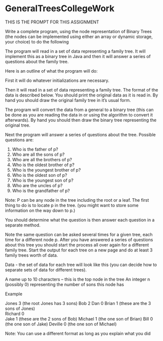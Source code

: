 # GeneralTreesCollegeWork

THIS IS THE PROMPT FOR THIS ASSIGNMENT

Write a complete program, using the node representation of Binary Trees (the nodes can be implemented using either an array or dynamic storage, your choice) to do the following

The program will read in a set of data representing a family tree. It will implement this as a binary tree in Java and then it will answer a series of questions about the family tree.

Here is an outline of what the program will do:

First it will do whatever initializations are necessary.

Then it will read in a set of data representing a family tree. The format of the data is described below. You should print the original data as it is read in. By hand you should draw the original family tree in it’s usual form.

The program will convert the data from a general to a binary tree (this can be done as you are reading the data in or using the algorithm to convert it afterwards).   By hand you should then draw the binary tree representing the original tree.

Next the program will answer a series of questions about the tree. Possible questions are:

1)	Who is the father of p?
2)	Who are all the sons of p?
3)	Who are all the brothers of p?
4)	Who is the oldest brother of p?
5)	Who is the youngest brother of p?
6)	Who is the oldest son of p?
7)	Who is the youngest son of p?
8)	Who are the uncles of p?
9)	Who is the grandfather of p?

Note:  P can be any node in the tree including the root or a leaf. The first thing to do is to locate p in the tree. (you might want to store some information on the way down to p.) 

You should determine what the question is then answer each question in a separate method.

Note the same question can be asked several times for a given tree, each time for a different node p. After you have answered a series of questions about this tree you should start the process all over again for a different family tree. Start the output for each tree on a new page and do at least 3 family trees worth of data.

Data - the set of data for each tree will look like this (you can decide how to separate sets of data for different trees).

A name up to 10 characters – this is the top node in the tree
An integer n (possibly 0) representing the number of sons this node has


Example

Jones     3 (the root Jones has 3 sons)
Bob       2 
Dan       0
Brian     1 (these are the 3 sons of Jones)    
Richard 0  
Jake       1 (these are the 2 sons of Bob)
Michael 1 (the one son of Brian)
Bill        0 (the one son of Jake)
Deville  0 (the one son of Michael)


Note:    You can use a different format as long as you explain what you did 
